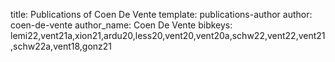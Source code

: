 title: Publications of Coen De Vente
template: publications-author
author: coen-de-vente
author_name: Coen De Vente
bibkeys: lemi22,vent21a,xion21,ardu20,less20,vent20,vent20a,schw22,vent22,vent21,schw22a,vent18,gonz21